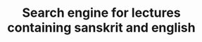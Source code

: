 ---
title: "Search engine for lectures containing sanskrit and english"
author_profile: false
collection: projects
permalink: /projects/search_sanskeng
excerpt: 'We are implementing a search-engine system for lectures containing sanskrit and english. The search engine is based on transformer models, which are trained on a large corpus of transcripts obtained from the audio lectures. These transcripts are first transcribed using [otter.ai](otter.ai), but are further processed and filtered using a few of our custom algorithms.'
---